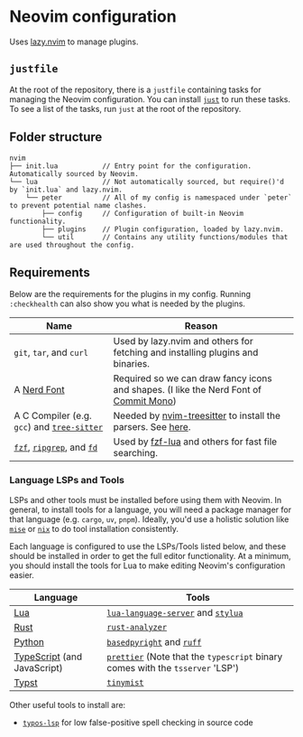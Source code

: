 # Neovim configuration

Uses [lazy.nvim](https://github.com/folke/lazy.nvim) to manage plugins.

## `justfile`

At the root of the repository, there is a `justfile` containing tasks for
managing the Neovim configuration. You can install
[`just`](https://github.com/casey/just) to run these tasks. To see a list of
the tasks, run `just` at the root of the repository.

## Folder structure

```
nvim
├── init.lua           // Entry point for the configuration. Automatically sourced by Neovim.
└── lua                // Not automatically sourced, but require()'d by `init.lua` and lazy.nvim.
    └── peter          // All of my config is namespaced under `peter` to prevent potential name clashes.
        ├── config     // Configuration of built-in Neovim functionality.
        ├── plugins    // Plugin configuration, loaded by lazy.nvim.
        └── util       // Contains any utility functions/modules that are used throughout the config.
```

## Requirements

Below are the requirements for the plugins in my config. Running `:checkhealth`
can also show you what is needed by the plugins.

| Name | Reason |
|------|--------|
| `git`, `tar`, and `curl` | Used by lazy.nvim and others for fetching and installing plugins and binaries. |
| A [Nerd Font](https://www.nerdfonts.com/) | Required so we can draw fancy icons and shapes. (I like the Nerd Font of [Commit Mono](https://commitmono.com/)) |
| A C Compiler (e.g. `gcc`) and [`tree-sitter`](https://github.com/tree-sitter/tree-sitter) | Needed by [nvim-treesitter](https://github.com/nvim-treesitter/nvim-treesitter) to install the parsers. See [here](https://github.com/nvim-treesitter/nvim-treesitter/blob/main/README.md#requirements). |
| [`fzf`](https://github.com/junegunn/fzf), [`ripgrep`](https://github.com/BurntSushi/ripgrep), and [`fd`](https://github.com/sharkdp/fd) | Used by [fzf-lua](https://github.com/ibhagwan/fzf-lua) and others for fast file searching. |

### Language LSPs and Tools

LSPs and other tools must be installed before using them with Neovim. In
general, to install tools for a language, you will need a package manager for
that language (e.g. `cargo`, `uv`, `pnpm`). Ideally, you'd use a holistic
solution like [`mise`](https://mise.jdx.dev/) or [`nix`](https://nixos.org/) to
do tool installation consistently.

Each language is configured to use the LSPs/Tools listed below, and these
should be installed in order to get the full editor functionality. At a
minimum, you should install the tools for Lua to make editing Neovim's
configuration easier.

| Language | Tools |
|----------|-------|
| [Lua](https://www.lua.org/) | [`lua-language-server`](https://github.com/LuaLS/lua-language-server) and [`stylua`](https://github.com/JohnnyMorganz/StyLua) |
| [Rust](https://www.rust-lang.org/) | [`rust-analyzer`](https://github.com/rust-lang/rust-analyzer) |
| [Python](https://www.python.org/) | [`basedpyright`](https://github.com/DetachHead/basedpyright) and [`ruff`](https://github.com/astral-sh/ruff) |
| [TypeScript](https://www.typescriptlang.org/) (and JavaScript) | [`prettier`](https://prettier.io/) (Note that the `typescript` binary comes with the `tsserver` 'LSP') |
| [Typst](https://typst.app/) | [`tinymist`](https://github.com/Myriad-Dreamin/tinymist) |

Other useful tools to install are:

- [`typos-lsp`](https://github.com/tekumara/typos-lsp) for low false-positive spell checking in source code
